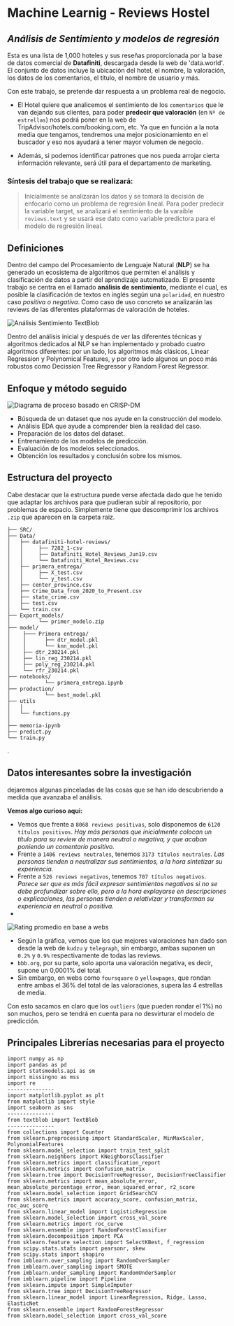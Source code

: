 # Machine Learnig - Reviews Hostel


## _Análisis de Sentimiento y modelos de regresión_

Esta es una lista de 1,000 hoteles y sus reseñas proporcionada por la base de datos comercial de **Datafiniti**, descargada desde la web de 'data.world'. El conjunto de datos incluye la ubicación del hotel, el nombre, la valoración, los datos de los comentarios, el título, el nombre de usuario y más.

Con este trabajo, se pretende dar respuesta a un problema real de negocio.

- El Hotel quiere que analicemos el sentimiento de los `comentarios` que le van dejando sus clientes, para poder **predecir que valoración** (en `Nº de estrellas`) nos podrá poner en la web de TripAdvisor/hotels.com/booking.com, etc. Ya que en función a la nota media que tengamos, tendremos una mejor posicionamiento en el buscador y eso nos ayudará a tener mayor volumen de negocio. 


- Además, si podemos identificar patrones que nos pueda arrojar cierta información relevante, será útil para el departamento de marketing.

### **Síntesis del trabajo que se realizará:**

>Inicialmente se analizarán los datos y se tomará la decisión de enfocarlo como un problema de regresión lineal. Para poder predecir la variable target, se analizará el sentimiento de la varaible `reviews.text` y se usará ese dato como variable predictora para el modelo de regresión lineal. 

## Definiciones

Dentro del campo del Procesamiento de Lenguaje Natural (**NLP**) se ha generado un ecosistema de algoritmos que permiten el análisis y clasificación de datos a partir del aprendizaje automatizado. El presente trabajo se centra en el llamado **análisis de sentimiento**, mediante el cual, es posible la clasificación de textos en inglés según una `polaridad`, en nuestro caso _positiva o negativa_. Como caso de uso concreto se analizarán las reviews de las diferentes plataformas de valoración de hoteles.

![Análisis Sentimiento TextBlob](utils/img/textBlob1.png)

Dentro del análisis inicial y después de ver las diferentes técnicas y algoritmos dedicados al NLP se han implementado y probado cuatro algoritmos diferentes: por un lado, los algoritmos más clásicos, Linear Regression y Polynomical Features, y por otro lado algunos un poco más robustos como Decission Tree Regressor y Random Forest Regressor. 

## Enfoque y método seguido
![Diagrama de proceso basado en CRISP-DM](utils/img/1528755587142.png)
- Búsqueda de un dataset que nos ayude en la construcción del modelo.
- Análisis EDA que ayude a comprender bien la realidad del caso.
- Preparación de los datos del dataset.
- Entrenamiento de los modelos de predicción.
- Evaluación de los modelos seleccionados.
- Obtención los resultados y conclusión sobre los mismos.



## Estructura del proyecto

Cabe destacar que la estructura puede verse afectada dado que he tenido que adaptar los archivos para que pudieran subir al repositorio, por problemas de espacio. Simplemente tiene que descomprimir los archivos `.zip` que aparecen en la carpeta raiz.

```
├── SRC/                                                   
├── Data/                                                  
│   ├── datafiniti-hotel-reviews/                          
│   │     ├── 7282_1-csv                                   
│   │     ├── Datafiniti_Hotel_Reviews_Jun19.csv           
│   │     └── Datafiniti_Hotel_Reviews.csv                 
│   ├── primera_entrega/                                   
│   │     ├── X_test.csv                                   
│   │     └── y_test.csv                                   
│   ├── center_province.csv                                
│   ├── Crime_Data_from_2020_to_Present.csv                                              
│   ├── state_crime.csv                                    
│   ├── test.csv                                           
│   └── train.csv                                          
├── Export_models/                                         
│         └── primer_modelo.zip                            
├── model/                                                 
│    ├─── Primera entrega/                                  
│    │      ├── dtr_model.pkl                               
│    │      └── knn_model.pkl                               
│    ├── dtr_230214.pkl                              
│    ├── lin_reg_230214.pkl                          
│    ├── poly_reg_230214.pkl                         
│    └── rfr_230214.pkl                              
├── notebooks/                                             
│           └── primera_entrega.ipynb                      
├── production/ 
│           └── best_model.pkl                                           
├── utils                                                  
│   │                                                      
│   └── functions.py                           		   
│       				                   
├── memoria-ipynb                                          
├── predict.py                                             
└── train.py 
```
.

## Datos interesantes sobre la investigación

dejaremos algunas pinceladas de las cosas que se han ido descubriendo a medida que avanzaba el análisis.

**Vemos algo curioso aqui:**

- Vemos que frente a `8068 reviews positivas`, solo disponemos de `6120 títulos positivos`. *Hay más personas que inicialmente colocan un título para su review de manera neutral o negativa, y que acaban poniendo un comentario positivo.*
- Frente a `1406 reviews neutrales`, tenemos `3173 títulos neutrales`. *Las personas tienden a neutralizar sus sentimientos, a la hora sintetizar su experiencia.* 
- Frente a `526 reviews negativos`, tenemos `707 títulos negativos`. *Parece ser que es más fácil expresar sentimientos negativos si no se debe profundizar sobre ello, pero a la hora explayarse en descripciones o explicaciones, las personas tienden a relativizar y transforman su experiencia en neutral o positiva.*
- 


![Rating promedio en base a webs](utils/img/output.png)

- Según la gráfica, vemos que los que mejores valoraciones han dado son desde la web de `kudzu` y `telegraph`, sin embargo, ambas suponen un `0.2%` y `0.9%` respectivamente de todas las reviews.
- `bbb.org`, por su parte, solo aporta una valoración negativa, es decir, supone un 0,0001% del total. 
- Sin embargo, en webs como `foursquare` o `yellowpages`, que rondan entre ambas el 36% del total de las valoraciones, supera las 4 estrellas de media.

Con esto sacamos en claro que los `outliers` (que pueden rondar el 1%) no son muchos, pero se tendrá en cuenta para no desvirturar el modelo de predicción.

## Principales Librerías necesarias para el proyecto

```
import numpy as np
import pandas as pd
import statsmodels.api as sm
import missingno as mss
import re
---------------
import matplotlib.pyplot as plt
from matplotlib import style
import seaborn as sns
---------------
from textblob import TextBlob
---------------
from collections import Counter
from sklearn.preprocessing import StandardScaler, MinMaxScaler, PolynomialFeatures
from sklearn.model_selection import train_test_split
from sklearn.neighbors import KNeighborsClassifier
from sklearn.metrics import classification_report
from sklearn.metrics import confusion_matrix
from sklearn.tree import DecisionTreeRegressor, DecisionTreeClassifier
from sklearn.metrics import mean_absolute_error, mean_absolute_percentage_error, mean_squared_error, r2_score
from sklearn.model_selection import GridSearchCV
from sklearn.metrics import accuracy_score, confusion_matrix, roc_auc_score
from sklearn.linear_model import LogisticRegression
from sklearn.model_selection import cross_val_score
from sklearn.metrics import roc_curve
from sklearn.ensemble import RandomForestClassifier
from sklearn.decomposition import PCA
from sklearn.feature_selection import SelectKBest, f_regression
from scipy.stats.stats import pearsonr, skew
from scipy.stats import shapiro
from imblearn.over_sampling import RandomOverSampler
from imblearn.over_sampling import SMOTE
from imblearn.under_sampling import RandomUnderSampler
from imblearn.pipeline import Pipeline
from sklearn.impute import SimpleImputer
from sklearn.tree import DecisionTreeRegressor
from sklearn.linear_model import LinearRegression, Ridge, Lasso, ElasticNet
from sklearn.ensemble import RandomForestRegressor
from sklearn.model_selection import cross_val_score
```
